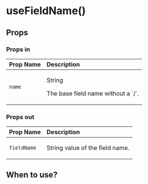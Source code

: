 # useFieldName\(\)



## Props

### Props in

<table>
  <thead>
    <tr>
      <th style="text-align:left">Prop Name</th>
      <th style="text-align:left">Description</th>
    </tr>
  </thead>
  <tbody>
    <tr>
      <td style="text-align:left"><code>name</code>
      </td>
      <td style="text-align:left">
        <p>String</p>
        <p>The base field name without a `/`.</p>
      </td>
    </tr>
  </tbody>
</table>

### Props out

<table>
  <thead>
    <tr>
      <th style="text-align:left">Prop Name</th>
      <th style="text-align:left">Description</th>
    </tr>
  </thead>
  <tbody>
    <tr>
      <td style="text-align:left"><code>fieldName</code>
      </td>
      <td style="text-align:left">
        <p>String value of the field name.</p>
      </td>
    </tr>
  </tbody>
</table>

## When to use?

